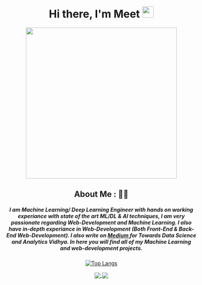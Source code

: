 <div align='center'>  
  
  # Hi there, I'm Meet <img src="https://raw.githubusercontent.com/MartinHeinz/MartinHeinz/master/wave.gif" width="30px">
  <img align="center" src="https://media.giphy.com/media/AFdcYElkoNAUE/giphy.gif" width="400px">
  
  ## About Me : 👨‍💻
  ##### I am Machine Learning/ Deep Learning Engineer with hands on working experiance with state of the art ML/DL & AI techniques, I am very passionate regarding Web-Development and Machine Learning. I also have in-depth experiance in Web-Development (Both Front-End & Back-End Web-Development). I also write on <a href="https://medium.com/@MeetR"> Medium </a> for Towards Data Science and Analytics Vidhya. In here you will find all of my Machine Learning and web-development projects.
  
  [![Top Langs](https://github-readme-stats.vercel.app/api/top-langs/?username=OriginalMeet)](https://github.com/OriginalMeet/github-readme-stats)
  
  <a href="https://github.com/OriginalMeet/github-readme-stats">
    <img align="center" src="https://github-readme-stats.vercel.app/api/pin/?username=OriginalMeet&repo=github-readme-stats" />
  </a>
  <a href="https://github.com/OriginalMeet/convoychat">
    <img align="center" src="https://github-readme-stats.vercel.app/api/pin/?username=OriginalMeet&repo=convoychat" />
  </a>

  
   

  
</div>


 
  

<!--
**OriginalMeet/OriginalMeet** is a ✨ _special_ ✨ repository because its `README.md` (this file) appears on your GitHub profile.

Here are some ideas to get you started:

- 🔭 I’m currently working on ...
- 🌱 I’m currently learning ...
- 👯 I’m looking to collaborate on ...
- 🤔 I’m looking for help with ...
- 💬 Ask me about ...
- 📫 How to reach me: ...
- 😄 Pronouns: ...
- ⚡ Fun fact: ...

-->


